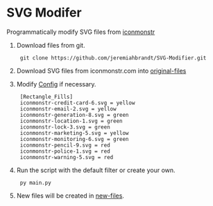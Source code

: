 # SVG Modifer
Programmatically modify SVG files from [iconmonstr](https://iconmonstr.com)

1. Download files from git.

        git clone https://github.com/jeremiahbrandt/SVG-Modifier.git

1. Download SVG files from iconmonstr.com into [original-files](original-files/)

1. Modify [Config](config.ini) if necessary.

        [Rectangle_Fills]
        iconmonstr-credit-card-6.svg = yellow
        iconmonstr-email-2.svg = yellow
        iconmonstr-generation-8.svg = green
        iconmonstr-location-1.svg = green
        iconmonstr-lock-3.svg = green
        iconmonstr-marketing-5.svg = yellow
        iconmonstr-monitoring-6.svg = green
        iconmonstr-pencil-9.svg = red
        iconmonstr-police-1.svg = red
        iconmonstr-warning-5.svg = red

1. Run the script with the default filter or create your own.

        py main.py

1. New files will be created in [new-files](new-files).
